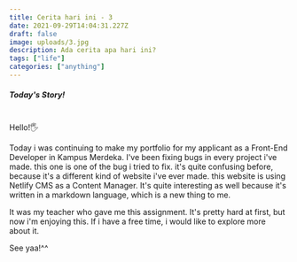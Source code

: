 ```yaml
---
title: Cerita hari ini - 3
date: 2021-09-29T14:04:31.227Z
draft: false
image: uploads/3.jpg
description: Ada cerita apa hari ini?
tags: ["life"]
categories: ["anything"]
---
```

##### Today's Story!

<br>
Hello!🖐

Today i was continuing to make my portfolio for my applicant as a Front-End Developer in Kampus Merdeka. I've been fixing bugs in every project i've made. this one is one of the bug i tried to fix. it's quite confusing before, because it's a different kind of website i've ever made. this website is using Netlify CMS as a Content Manager. It's quite interesting as well because it's written in a markdown language, which is a new thing to me.

It was my teacher who gave me this assignment. It's pretty hard at first, but now i'm enjoying this. If i have a free time, i would like to explore more about it.

See yaa!^^